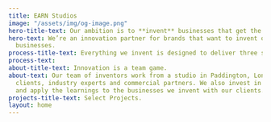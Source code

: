 ```yaml
---
title: EARN Studios
image: "/assets/img/og-image.png"
hero-title-text: Our ambition is to **invent** businesses that get the world talking.
hero-text: We’re an innovation partner for brands that want to invent or grow disruptive
  businesses.
process-title-text: Everything we invent is designed to deliver three simple objectives.
process-text: 
about-title-text: Innovation is a team game.
about-text: Our team of inventors work from a studio in Paddington, London, alongside
  clients, industry experts and commercial partners. We also invest in our own ideas
  and apply the learnings to the businesses we invent with our clients.
projects-title-text: Select Projects.
layout: home
---
```


